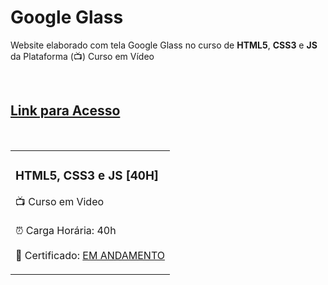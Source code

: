 <h1>Google Glass</h1>

<p>Website elaborado com tela Google Glass no curso de <strong>HTML5</strong>, <strong>CSS3</strong> e <strong>JS</strong> da Plataforma (📺) Curso em Vídeo</p><br>

<h2><a href="https://yasminelima.github.io/google-glass/" target="_blank">Link para Acesso</a></h2><br>

<table>
    <tr>
        <td>
        <h3>HTML5, CSS3 e JS [40H]</h3>
        <p>📺 Curso em Video <br><br> ⏰ Carga Horária: 40h<br><br> 📜 Certificado: <a href="https://www.estudonauta.com/validacao-de-certificado/?codigo=78CB0-63D5-2" target="_blank">EM ANDAMENTO</a></p>
        </td>
    </tr>

